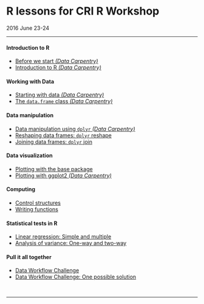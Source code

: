 # R lessons for CRI R Workshop
2016 June 23-24  
___

#### Introduction to R
* [Before we start *(Data Carpentry)*](http://www.datacarpentry.org/R-ecology-lesson/00-before-we-start.html)
* [Introduction to R *(Data Carpentry)*](http://www.datacarpentry.org/R-ecology-lesson/01-intro-to-R.html)

#### Working with Data
* [Starting with data *(Data Carpentry)*](http://www.datacarpentry.org/R-ecology-lesson/02-starting-with-data.html)
* [The `data.frame` class *(Data Carpentry)*](http://www.datacarpentry.org/R-ecology-lesson/03-data-frames.html)

#### Data manipulation
* [Data manipulation using `dplyr` *(Data Carpentry)*](http://www.datacarpentry.org/R-ecology-lesson/04-dplyr.html)
* [Reshaping data frames: `dplyr` reshape](Lesson_-_dplyr_reshape.html)
* [Joining data frames: `dplyr` join](Lesson_-_dplyr_join.html)

#### Data visualization
* [Plotting with the base package](Lesson_-_Plotting_Base_Package.html)
* [Plotting with ggplot2 *(Data Carpentry)*](http://www.datacarpentry.org/R-ecology-lesson/05-visualization-ggplot2.html)

#### Computing
* [Control structures](Lesson_-_Control_structures.html)
* [Writing functions](Lesson_-_Writing_functions.html)

#### Statistical tests in R
* [Linear regression: Simple and multiple](Lesson_-_Linear_regression.html)
* [Analysis of variance: One-way and two-way](Lesson_-_ANOVA.html)

#### Pull it all together
* [Data Workflow Challenge](Lesson_-_Data_Workflow_Challenge.html)
* [Data Workflow Challenge: One possible solution](Lesson_-_Data_Workflow_Challenge_Solutions.html)

<br>
<hr>
<br>
